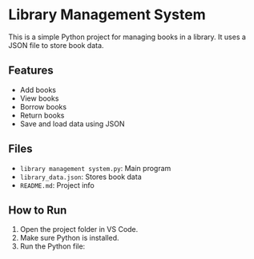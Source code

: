 # Library Management System

This is a simple Python project for managing books in a library. It uses a JSON file to store book data.

## Features
- Add books
- View books
- Borrow books
- Return books
- Save and load data using JSON

## Files
- `library management system.py`: Main program
- `library_data.json`: Stores book data
- `README.md`: Project info

## How to Run
1. Open the project folder in VS Code.
2. Make sure Python is installed.
3. Run the Python file:

